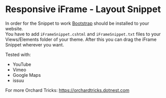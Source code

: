 # Responsive iFrame - Layout Snippet

In order for the Snippet to work [Bootstrap](http://getbootstrap.com) should be installed to your website.  
You have to add `iFrameSnippet.cshtml` and `iFrameSnippet.txt` files to your Views/Elements folder of your theme. After this you can drag the iFrame Snippet wherever you want.  

Tested with:

- YouTube
- Vimeo
- Google Maps
- issuu

For more Orchard Tricks: https://orchardtricks.dotnest.com 
